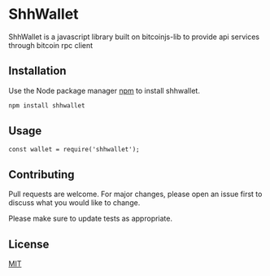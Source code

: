 # ShhWallet

ShhWallet is a javascript library built on bitcoinjs-lib to provide api services through bitcoin rpc client

## Installation

Use the Node package manager [npm](https://www.npmjs.com/) to install shhwallet.

```bash
npm install shhwallet
```

## Usage

```Node.JS
const wallet = require('shhwallet');

```

## Contributing
Pull requests are welcome. For major changes, please open an issue first to discuss what you would like to change.

Please make sure to update tests as appropriate.

## License
[MIT](https://arunpanneerselvam.com/licenses/mit/)